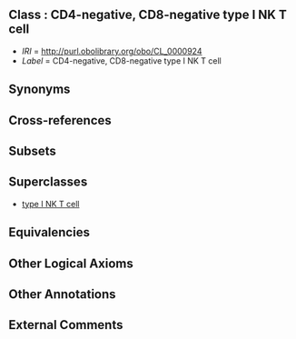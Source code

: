 
## Class : CD4-negative, CD8-negative type I NK T cell

 * *IRI* = http://purl.obolibrary.org/obo/CL_0000924
 * *Label* = CD4-negative, CD8-negative type I NK T cell

## Synonyms


## Cross-references


## Subsets


## Superclasses

 * [type I NK T cell](../../CL/21/CL_0000921.md)

## Equivalencies


## Other Logical Axioms


## Other Annotations


## External Comments

